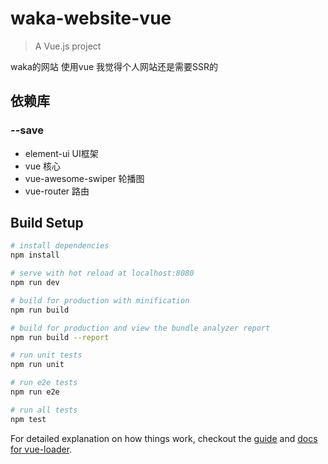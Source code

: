 # waka-website-vue

> A Vue.js project

waka的网站 使用vue
我觉得个人网站还是需要SSR的

## 依赖库

### --save
- element-ui UI框架
- vue 核心
- vue-awesome-swiper 轮播图
- vue-router 路由

## Build Setup

``` bash
# install dependencies
npm install

# serve with hot reload at localhost:8080
npm run dev

# build for production with minification
npm run build

# build for production and view the bundle analyzer report
npm run build --report

# run unit tests
npm run unit

# run e2e tests
npm run e2e

# run all tests
npm test
```

For detailed explanation on how things work, checkout the [guide](http://vuejs-templates.github.io/webpack/) and [docs for vue-loader](http://vuejs.github.io/vue-loader).
